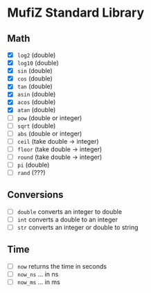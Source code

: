 # MufiZ Standard Library

## Math

- [X] `log2` (double)
- [X] `log10` (double)
- [X] `sin` (double)
- [X] `cos` (double)
- [X] `tan` (double)
- [X] `asin` (double)
- [X] `acos` (double)
- [X] `atan` (double)
- [ ] `pow` (double or integer)
- [ ] `sqrt` (double)
- [ ] `abs` (double or integer)
- [ ] `ceil` (take double -> integer)
- [ ] `floor` (take double -> integer)
- [ ] `round` (take double -> integer)
- [ ] `pi` (double)
- [ ] `rand` (???)

## Conversions

- [ ] `double` converts an integer to double
- [ ] `int` converts a double to an integer
- [ ] `str` converts an integer or double to string

## Time

- [ ] `now` returns the time in seconds
- [ ] `now_ns` ... in ns
- [ ] `now_ms` ... in ms
